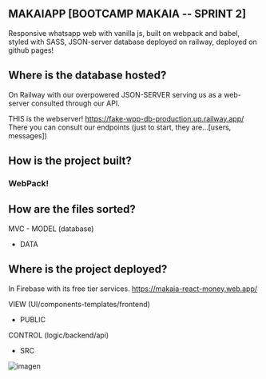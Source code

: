 ## MAKAIAPP [BOOTCAMP MAKAIA -- SPRINT 2]
Responsive whatsapp web with vanilla js, 
built on webpack and babel, 
styled with SASS, 
JSON-server database deployed on railway,
deployed on github pages!

## Where is the database hosted?     
On Railway with our overpowered JSON-SERVER serving us as a web-server consulted through our API.     

THIS is the webserver!
https://fake-wpp-db-production.up.railway.app/      
There you can consult our endpoints (just to start, they are...[users, messages])

## How is the project built? 
### WebPack!

## How are the files sorted?
MVC - MODEL  (database) 
+ DATA

## Where is the project deployed?
In Firebase with its free tier services.
https://makaia-react-money.web.app/

VIEW (UI/components-templates/frontend)
+ PUBLIC

CONTROL (logic/backend/api)
+ SRC


![imagen](https://github.com/user-attachments/assets/863215f4-faa3-4551-8c32-799989ba27c1)
